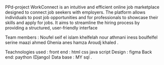 PPd-project
WorkConnect is an intuitive and efficient online job marketplace designed to connect job seekers with employers. The platform allows individuals to post job opportunities and for professionals to showcase their skills and apply for jobs. It aims to streamline the hiring process by providing a structured, user-friendly interface

Team members :
Noufel seif el islam 
khelfelah nour 
athmani iness
boulfelfel serine 
maazi ahmed 
Ghenia anes hamza 
Aroudj khaled .

Teachnologies used : 
front end :
html 
css 
java script 
Design :
figma 
Back end: 
paython (Django)
Data base : 
MY sql .

